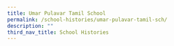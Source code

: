 ```yaml
---
title: Umar Pulavar Tamil School
permalink: /school-histories/umar-pulavar-tamil-sch/
description: ""
third_nav_title: School Histories
---
```


